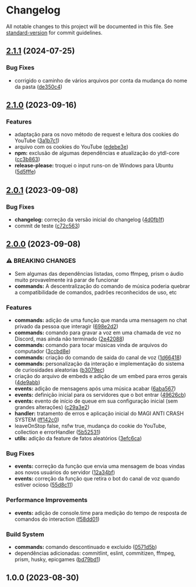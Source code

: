 # Changelog

All notable changes to this project will be documented in this file. See [standard-version](https://github.com/conventional-changelog/standard-version) for commit guidelines.

## [2.1.1](https://github.com/SouOWendel/annie-cansada-bot/compare/v2.1.0...v2.1.1) (2024-07-25)


### Bug Fixes

* corrigido o caminho de vários arquivos por conta da mudança do nome da pasta ([de350c4](https://github.com/SouOWendel/annie-cansada-bot/commit/de350c44e24917846102fdbbf6b0df1029c27201))

## [2.1.0](https://github.com/SouOWendel/annie-cansada-bot/compare/v2.0.1...v2.1.0) (2023-09-16)


### Features

* adaptação para os novo método de request e leitura dos cookies do YouTube ([3a1b7c1](https://github.com/SouOWendel/annie-cansada-bot/commit/3a1b7c1ff94e394eacaee9282077b9ac8b3e1281))
* arquivo com os cookies do YouTube ([edebe3e](https://github.com/SouOWendel/annie-cansada-bot/commit/edebe3e30c0a50fcc7b14447f567add1aa2815e0))
* **npm:** exclusão de algumas dependências e atualização do ytdl-core ([cc3b863](https://github.com/SouOWendel/annie-cansada-bot/commit/cc3b863a3d9cc9b09bc5b8b4b3fa8c0f7ff74f63))
* **release-please:** troquei o input runs-on de Windows para Ubuntu ([5d5fffe](https://github.com/SouOWendel/annie-cansada-bot/commit/5d5fffed75b8c4470849db365380176c7b9940a3))

## [2.0.1](https://github.com/SouOWendel/Annie-Cansada/compare/v2.0.0...v2.0.1) (2023-09-08)


### Bug Fixes

* **changelog:** correção da versão inicial do changelog ([4d0fb1f](https://github.com/SouOWendel/Annie-Cansada/commit/4d0fb1f1fc50df8434077c4f36c17c944765fc04))
* commit de teste ([c72c563](https://github.com/SouOWendel/Annie-Cansada/commit/c72c5637d3256c803727cd42d9c29e472ace7244))

## [2.0.0](https://github.com/SouOWendel/Annie-Cansada/compare/v1.0.0...v2.0.0) (2023-09-08)

### ⚠ BREAKING CHANGES

-   Sem algumas das dependências listadas, como ffmpeg, prism o áudio muito provavelmente irá parar de funcionar
-   **commands:** A descentralização do comando de música poderia quebrar a compatibilidade de comandos, padrões reconhecidos de uso, etc

### Features

-   **commands:** adição de uma função que manda uma mensagem no chat privado da pessoa que interagir ([698e2d2](https://github.com/SouOWendel/Annie-Cansada/commit/698e2d29cd87bf59492cafa52d57026eeef0b8dc))
-   **commands:** comando para gravar a voz em uma chamada de voz no Discord, mas ainda não terminado ([2e42088](https://github.com/SouOWendel/Annie-Cansada/commit/2e42088a01c5a6c97b2519fd45bdfb00c1564669))
-   **commands:** comando para tocar músicas vinda de arquivos do computador ([3ccbd8e](https://github.com/SouOWendel/Annie-Cansada/commit/3ccbd8e4efa08f4c883e75fbda3dfa4d3aed3361))
-   **commands:** criação do comando de saida do canal de voz ([1d66418](https://github.com/SouOWendel/Annie-Cansada/commit/1d66418858906445249974686c2665a35642d5be))
-   **commands:** personalização da interação e implementação do sistema de curiosidades aleatorias ([b3079ec](https://github.com/SouOWendel/Annie-Cansada/commit/b3079ecf470349bbb233aa576dbd6e73c05d100f))
-   criação do arquivo de embeds e adição de um embed para erros gerais ([4de9abb](https://github.com/SouOWendel/Annie-Cansada/commit/4de9abbbe322f9421e7c527bf0250749ba149561))
-   **events:** adição de mensagens após uma música acabar ([6aba567](https://github.com/SouOWendel/Annie-Cansada/commit/6aba567a988df4f41778d8a390bb1a222a341aed))
-   **events:** definição inicial para os servidores que o bot entrar ([49626cb](https://github.com/SouOWendel/Annie-Cansada/commit/49626cbc55041246de083f4b21c4ddcb4c0e8ed6))
-   **events:** evento de início de queue em sua configuração inicial (sem grandes alterações) ([c29a3e2](https://github.com/SouOWendel/Annie-Cansada/commit/c29a3e2e786bac621876b734e861ca56a25cd98c))
-   **handler:** tratamento de erros e aplicação inicial do MAGI ANTI CRASH SYSTEM ([ff142c0](https://github.com/SouOWendel/Annie-Cansada/commit/ff142c02016db141c44e549410a86456bf409cb8))
-   leaveOnStop false, nsfw true, mudança do cookie do YouTube, collection e errorHandler ([5b52531](https://github.com/SouOWendel/Annie-Cansada/commit/5b5253127e9488afde875e60c15cdb9ef844bb5d))
-   **utils:** adição da feature de fatos aleatórios ([3efc6ca](https://github.com/SouOWendel/Annie-Cansada/commit/3efc6caad236ab6ed59c6331c2effebd7bf8976c))

### Bug Fixes

-   **events:** correção da função que envia uma mensagem de boas vindas aos novos usuários do servidor ([12a34bf](https://github.com/SouOWendel/Annie-Cansada/commit/12a34bf5a8bb1eb63d8fb586589cb99530048a35))
-   **events:** correção da função que retira o bot do canal de voz quando estiver ocioso ([55d8c11](https://github.com/SouOWendel/Annie-Cansada/commit/55d8c11a283ffbcae7d4a0207e3ec77e79991fbe))

### Performance Improvements

-   **events:** adição de console.time para medição do tempo de resposta de comandos do interaction ([f58dd01](https://github.com/SouOWendel/Annie-Cansada/commit/f58dd019c37c6cc327c5f1103e7e5ca8c00ac44a))

### Build System

-   **commands:** comando descontinuado e excluido ([0571d5b](https://github.com/SouOWendel/Annie-Cansada/commit/0571d5ba0662d23be35afce06c3982de32a1e492))
-   dependências adicionadas: commitlint, eslint, commitizen, ffmpeg, prism, husky, epicgames ([bd79bd1](https://github.com/SouOWendel/Annie-Cansada/commit/bd79bd1d3b076188802ee45ffcb2fd6e134c4428))

## 1.0.0 (2023-08-30)
